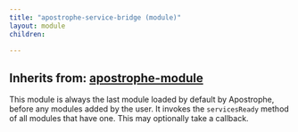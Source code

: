 ```yaml
---
title: "apostrophe-service-bridge (module)"
layout: module
children:

---
```

## Inherits from: [apostrophe-module](../apostrophe-module/index.html)
This module is always the last module loaded by default by Apostrophe,
before any modules added by the user. It invokes the
`servicesReady` method of all modules that have one. This may
optionally take a callback.


